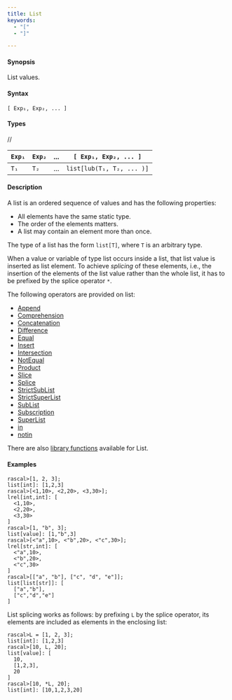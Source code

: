 ```yaml
---
title: List
keywords:
  - "["
  - "]"

---
```


#### Synopsis

List values.

#### Syntax

`[ Exp₁, Exp₂, ... ]`

#### Types

//


|  `Exp₁` |  `Exp₂` |  ...  |  `[ Exp₁, Exp₂, ... ]`    |
| --- | --- | --- | --- |
| `T₁`    | `T₂`    |  ...  |  `list[lub(T₁, T₂, ... )]`  |


#### Description

A list is an ordered sequence of values and has the following properties:

*  All elements have the same static type.
*  The order of the elements matters.
*  A list may contain an element more than once.


The type of a list has the form `list[T]`,
where `T` is an arbitrary type.

When a value or variable of type list occurs inside a list, that list value is inserted as list element.
To achieve _splicing_ of these elements, i.e., the insertion of the elements of the list value rather than the whole list,
it has to be prefixed by the splice operator `*`.

The following operators are provided on list:
* [Append](../../../../Rascal/Expressions/Values/List/Append/index.md)
* [Comprehension](../../../../Rascal/Expressions/Values/List/Comprehension/index.md)
* [Concatenation](../../../../Rascal/Expressions/Values/List/Concatenation/index.md)
* [Difference](../../../../Rascal/Expressions/Values/List/Difference/index.md)
* [Equal](../../../../Rascal/Expressions/Values/List/Equal/index.md)
* [Insert](../../../../Rascal/Expressions/Values/List/Insert/index.md)
* [Intersection](../../../../Rascal/Expressions/Values/List/Intersection/index.md)
* [NotEqual](../../../../Rascal/Expressions/Values/List/NotEqual/index.md)
* [Product](../../../../Rascal/Expressions/Values/List/Product/index.md)
* [Slice](../../../../Rascal/Expressions/Values/List/Slice/index.md)
* [Splice](../../../../Rascal/Expressions/Values/List/Splice/index.md)
* [StrictSubList](../../../../Rascal/Expressions/Values/List/StrictSubList/index.md)
* [StrictSuperList](../../../../Rascal/Expressions/Values/List/StrictSuperList/index.md)
* [SubList](../../../../Rascal/Expressions/Values/List/SubList/index.md)
* [Subscription](../../../../Rascal/Expressions/Values/List/Subscription/index.md)
* [SuperList](../../../../Rascal/Expressions/Values/List/SuperList/index.md)
* [in](../../../../Rascal/Expressions/Values/List/in/index.md)
* [notin](../../../../Rascal/Expressions/Values/List/notin/index.md)

There are also [library functions](../../../../Library/List.md) available for List.

#### Examples


```rascal-shell 
rascal>[1, 2, 3];
list[int]: [1,2,3]
rascal>[<1,10>, <2,20>, <3,30>];
lrel[int,int]: [
  <1,10>,
  <2,20>,
  <3,30>
]
rascal>[1, "b", 3];
list[value]: [1,"b",3]
rascal>[<"a",10>, <"b",20>, <"c",30>];
lrel[str,int]: [
  <"a",10>,
  <"b",20>,
  <"c",30>
]
rascal>[["a", "b"], ["c", "d", "e"]];
list[list[str]]: [
  ["a","b"],
  ["c","d","e"]
]
```
List splicing works as follows: by prefixing `L` by the splice operator, its elements are included as elements in the enclosing list:

```rascal-shell 
rascal>L = [1, 2, 3];
list[int]: [1,2,3]
rascal>[10, L, 20];
list[value]: [
  10,
  [1,2,3],
  20
]
rascal>[10, *L, 20];
list[int]: [10,1,2,3,20]
```


